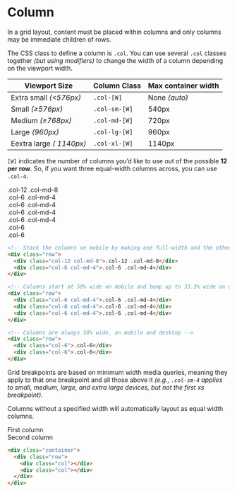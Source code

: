 # Column

In a grid layout, content must be placed within columns and only columns may be immediate children of rows.

The CSS class to define a column is `.col`. You can use several `.col` classes together _(but using modifiers)_ to change the width of a column depending on the viewport width.

Viewport Size            | Column Class | Max container width
---                      | ---          | ---
Extra small  _(<576px)_  | `.col-[W]`      | None _(auto)_
Small        _(≥576px)_  | `.col-sm-[W]`   | 540px
Medium       _(≥768px)_  | `.col-md-[W]`   | 720px
Large        _(960px)_   | `.col-lg-[W]`   | 960px
Eextra large _( 1140px)_ | `.col-xl-[W]`   | 1140px

`[W]` indicates the number of columns you’d like to use out of the possible **12 per row**. So, if you want three equal-width columns across, you can use `.col-4`.

<div class="doc-preview py-3 px-3">
  <div class="container">
    <div class="row mb-3">
      <div class="bg-light py-2 border border-secondary col-12 col-md-8">.col-12 .col-md-8</div>
      <div class="bg-light py-2 border border-secondary col-6 col-md-4">.col-6 .col-md-4</div>
    </div>
    <div class="row mb-3">
      <div class="bg-light py-2 border border-secondary  col-6 col-md-4">.col-6 .col-md-4</div>
      <div class="bg-light py-2 border border-secondary col-6 col-md-4">.col-6 .col-md-4</div>
      <div class="bg-light py-2 border border-secondary col-6 col-md-4">.col-6 .col-md-4</div>
    </div>
    <div class="row">
      <div class="bg-light py-2 border border-secondary col-6">.col-6</div>
      <div class="bg-light py-2 border border-secondary col-6">.col-6</div>
    </div>
  </div>
</div>

```html
<!-- Stack the columns on mobile by making one full-width and the other half-width -->
<div class="row">
  <div class="col-12 col-md-8">.col-12 .col-md-8</div>
  <div class="col-6 col-md-4">.col-6 .col-md-4</div>
</div>

<!-- Columns start at 50% wide on mobile and bump up to 33.3% wide on desktop -->
<div class="row">
  <div class="col-6 col-md-4">.col-6 .col-md-4</div>
  <div class="col-6 col-md-4">.col-6 .col-md-4</div>
  <div class="col-6 col-md-4">.col-6 .col-md-4</div>
</div>

<!-- Columns are always 50% wide, on mobile and desktop -->
<div class="row">
  <div class="col-6">.col-6</div>
  <div class="col-6">.col-6</div>
</div>
```

Grid breakpoints are based on minimum width media queries, meaning they apply to that one breakpoint and all those above it _(e.g., `.col-sm-4` applies to small, medium, large, and extra large devices, but not the first xs breakpoint)._

Columns without a specified width will automatically layout as equal width columns.

<div class="doc-preview py-3 px-3">
  <div class="container">
    <div class="row">
      <div class="col bg-light py-2 border border-secondary">
        First column
      </div>
      <div class="col bg-light py-2 border border-secondary">
        Second column
      </div>
    </div>
  </div>
</div>

```html
<div class="container">
  <div class="row">
    <div class="col"></div>
    <div class="col"></div>
  </div>
</div>
```